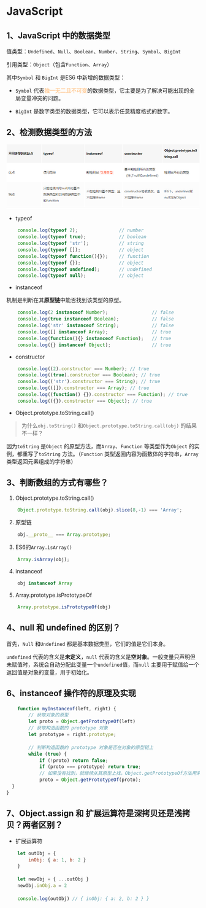 # JavaScript

## 1、JavaScript 中的数据类型

值类型：`Undefined`、`Null`、`Boolean`、`Number`、`String`、`Symbol`、`BigInt`

引用类型：`Object`（包含`Function`、`Array`）

其中`Symbol` 和 `BigInt` 是ES6 中新增的数据类型：
+ `Symbol` 代表<b style="color: #FFCC99;">独一无二且不可变</b>的数据类型，它主要是为了解决可能出现的全局变量冲突的问题。

+ `BigInt` 是数字类型的数据类型，它可以表示任意精度格式的数字。

## 2、检测数据类型的方法

![检测数据类型的方式](../imgs/js-base/uTools_1665907197488.png)

+ typeof 

```javascript
    console.log(typeof 2);               // number
    console.log(typeof true);            // boolean
    console.log(typeof 'str');           // string
    console.log(typeof []);              // object    
    console.log(typeof function(){});    // function
    console.log(typeof {});              // object
    console.log(typeof undefined);       // undefined
    console.log(typeof null);            // object
```

+ instanceof

机制是判断在其**原型链**中能否找到该类型的原型。

```javascript
    console.log(2 instanceof Number);                // false
    console.log(true instanceof Boolean);            // false 
    console.log('str' instanceof String);            // false 
    console.log([] instanceof Array);                // true
    console.log(function(){} instanceof Function);   // true
    console.log({} instanceof Object);               // true
```

+ constructor

```javascript
    console.log((2).constructor === Number); // true
    console.log((true).constructor === Boolean); // true
    console.log(('str').constructor === String); // true
    console.log(([]).constructor === Array); // true
    console.log((function() {}).constructor === Function); // true
    console.log(({}).constructor === Object); // true
```

+ Object.prototype.toString.call()

> 为什么`obj.toString()` 和`Object.prototype.toString.call(obj)` 的结果不一样？

因为`toString` 是`Object` 的原型方法，而`Array`、`Function` 等类型作为`Object` 的实例，都重写了`toString` 方法。（`Function` 类型返回内容为函数体的字符串，`Array` 类型返回元素组成的字符串）

## 3、判断数组的方式有哪些？

1. Object.prototype.toString.call()

```javascript
    Object.prototype.toString.call(obj).slice(8,-1) === 'Array';
```

2. 原型链

```javascript
    obj.__proto__ === Array.prototype;
```

3. ES6的`Array.isArray()`

```javascript
    Array.isArray(obj);
```

4. instanceof

```javascript
    obj instanceof Array
```

5. Array.prototype.isPrototypeOf

```javascript
    Array.prototype.isPrototypeOf(obj)
```

## 4、null 和 undefined 的区别？

首先，`Null` 和`Undefined` 都是基本数据类型，它们的值是它们本身。

`undefined` 代表的含义是**未定义**，`null` 代表的含义是**空对象**。一般变量只声明但未赋值时，系统会自动分配此变量一个`undefined`值，而`null` 主要用于赋值给一个返回值是对象的变量，用于初始化。

## 6、instanceof 操作符的原理及实现

```javascript
    function myInstanceof(left, right) {
        // 获取对象的原型
        let proto = Object.getPrototypeOf(left)
        // 获取构造函数的 prototype 对象
        let prototype = right.prototype; 
        
        // 判断构造函数的 prototype 对象是否在对象的原型链上
        while (true) {
            if (!proto) return false;
            if (proto === prototype) return true;
            // 如果没有找到，就继续从其原型上找，Object.getPrototypeOf方法用来获取指定对象的原型
            proto = Object.getPrototypeOf(proto);
  }
}
```

## 7、Object.assign 和 扩展运算符是深拷贝还是浅拷贝？两者区别？

+ 扩展运算符

```javascript
    let outObj = {
        inObj: { a: 1, b: 2 }
    }

    let newObj = { ...outObj }
    newObj.inObj.a = 2

    console.log(outObj) // { inObj: { a: 2, b: 2 } }
```